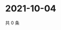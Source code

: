 # 2021-10-04

共 0 条

<!-- BEGIN WEIBO -->
<!-- 最后更新时间 Mon Oct 04 2021 08:12:56 GMT+0800 (China Standard Time) -->

<!-- END WEIBO -->

